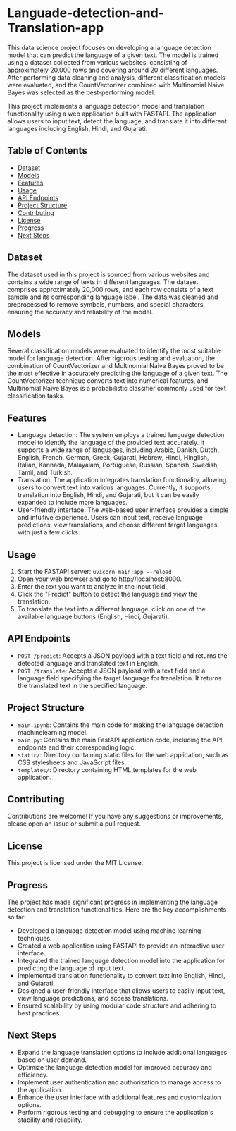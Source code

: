 # Languade-detection-and-Translation-app

This data science project focuses on developing a language detection model that can predict the language of a given text. The model is trained using a dataset collected from various websites, consisting of approximately 20,000 rows and covering around 20 different languages. After performing data cleaning and analysis, different classification models were evaluated, and the CountVectorizer combined with Multinomial Naive Bayes was selected as the best-performing model.

This project implements a language detection model and translation functionality using a web application built with FASTAPI. The application allows users to input text, detect the language, and translate it into different languages including English, Hindi, and Gujarati.

## Table of Contents

- [Dataset](#dataset)
- [Models](#models)
- [Features](#features)
- [Usage](#usage)
- [API Endpoints](#api-endpoints)
- [Project Structure](#project-structure)
- [Contributing](#contributing)
- [License](#license)
- [Progress](#progress)
- [Next Steps](#next-steps)

## Dataset

The dataset used in this project is sourced from various websites and contains a wide range of texts in different languages. The dataset comprises approximately 20,000 rows, and each row consists of a text sample and its corresponding language label. The data was cleaned and preprocessed to remove symbols, numbers, and special characters, ensuring the accuracy and reliability of the model.

## Models

Several classification models were evaluated to identify the most suitable model for language detection. After rigorous testing and evaluation, the combination of CountVectorizer and Multinomial Naive Bayes proved to be the most effective in accurately predicting the language of a given text. The CountVectorizer technique converts text into numerical features, and Multinomial Naive Bayes is a probabilistic classifier commonly used for text classification tasks.

## Features

- Language detection: The system employs a trained language detection model to identify the language of the provided text accurately. It supports a wide range of languages, including Arabic, Danish, Dutch, English, French, German, Greek, Gujarati, Hebrew, Hindi, Hinglish, Italian, Kannada, Malayalam, Portuguese, Russian, Spanish, Swedish, Tamil, and Turkish.
- Translation: The application integrates translation functionality, allowing users to convert text into various languages. Currently, it supports translation into English, Hindi, and Gujarati, but it can be easily expanded to include more languages.
- User-friendly interface: The web-based user interface provides a simple and intuitive experience. Users can input text, receive language predictions, view translations, and choose different target languages with just a few clicks.

## Usage

1. Start the FASTAPI server: `uvicorn main:app --reload`
2. Open your web browser and go to http://localhost:8000.
3. Enter the text you want to analyze in the input field.
4. Click the "Predict" button to detect the language and view the translation.
5. To translate the text into a different language, click on one of the available language buttons (English, Hindi, Gujarati).

## API Endpoints

- `POST /predict`: Accepts a JSON payload with a text field and returns the detected language and translated text in English.
- `POST /translate`: Accepts a JSON payload with a text field and a language field specifying the target language for translation. It returns the translated text in the specified language.

## Project Structure

- `main.ipynb`: Contains the main code for making the language detection machinelearning model.
- `main.py`: Contains the main FastAPI application code, including the API endpoints and their corresponding logic.
- `static/`: Directory containing static files for the web application, such as CSS stylesheets and JavaScript files.
- `templates/`: Directory containing HTML templates for the web application.

## Contributing

Contributions are welcome! If you have any suggestions or improvements, please open an issue or submit a pull request.

## License

This project is licensed under the MIT License.

## Progress

The project has made significant progress in implementing the language detection and translation functionalities. Here are the key accomplishments so far:

- Developed a language detection model using machine learning techniques.
- Created a web application using FASTAPI to provide an interactive user interface.
- Integrated the trained language detection model into the application for predicting the language of input text.
- Implemented translation functionality to convert text into English, Hindi, and Gujarati.
- Designed a user-friendly interface that allows users to easily input text, view language predictions, and access translations.
- Ensured scalability by using modular code structure and adhering to best practices.

## Next Steps

- Expand the language translation options to include additional languages based on user demand.
- Optimize the language detection model for improved accuracy and efficiency.
- Implement user authentication and authorization to manage access to the application.
- Enhance the user interface with additional features and customization options.
- Perform rigorous testing and debugging to ensure the application's stability and reliability.

